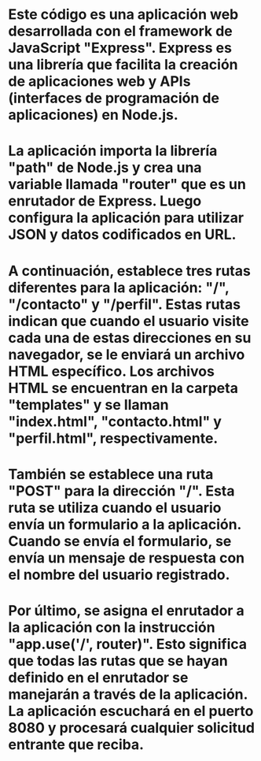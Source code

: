 # Este código es una aplicación web desarrollada con el framework de JavaScript "Express". Express es una librería que facilita la creación de aplicaciones web y APIs (interfaces de programación de aplicaciones) en Node.js.

# La aplicación importa la librería "path" de Node.js y crea una variable llamada "router" que es un enrutador de Express. Luego configura la aplicación para utilizar JSON y datos codificados en URL.

# A continuación, establece tres rutas diferentes para la aplicación: "/", "/contacto" y "/perfil". Estas rutas indican que cuando el usuario visite cada una de estas direcciones en su navegador, se le enviará un archivo HTML específico. Los archivos HTML se encuentran en la carpeta "templates" y se llaman "index.html", "contacto.html" y "perfil.html", respectivamente.

# También se establece una ruta "POST" para la dirección "/". Esta ruta se utiliza cuando el usuario envía un formulario a la aplicación. Cuando se envía el formulario, se envía un mensaje de respuesta con el nombre del usuario registrado.

# Por último, se asigna el enrutador a la aplicación con la instrucción "app.use('/', router)". Esto significa que todas las rutas que se hayan definido en el enrutador se manejarán a través de la aplicación. La aplicación escuchará en el puerto 8080 y procesará cualquier solicitud entrante que reciba.
